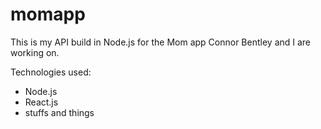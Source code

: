 # momapp
This is my API build in Node.js for the Mom app Connor Bentley and I are working on. 

Technologies used: 
- Node.js
- React.js
- stuffs and things
